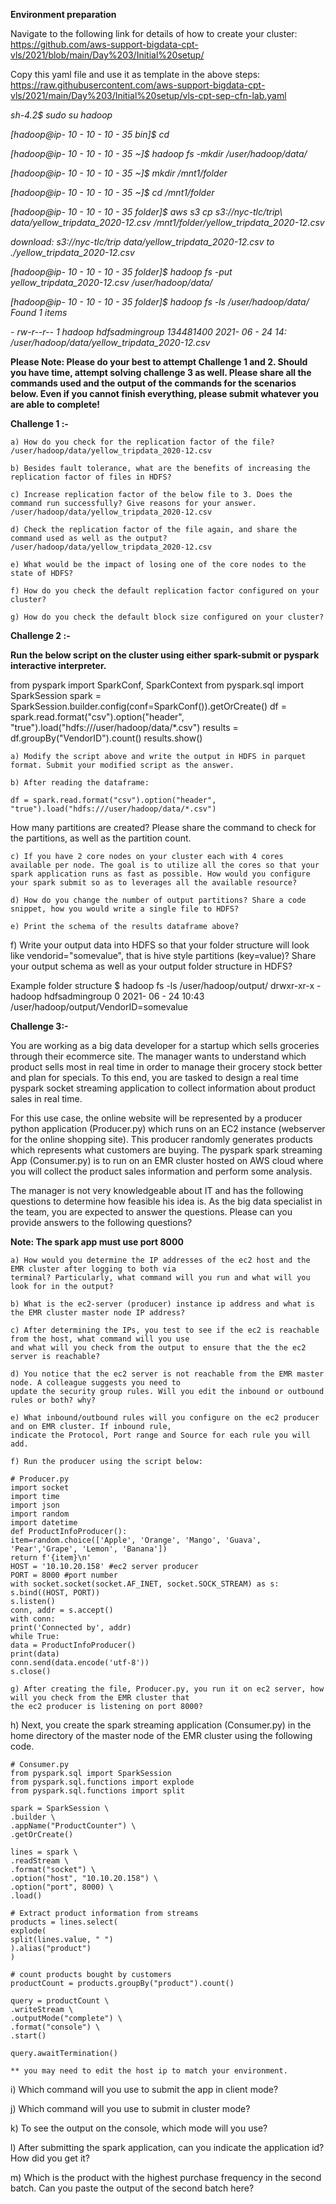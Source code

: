 **Environment preparation**

Navigate to the following link for details of how to create your cluster:
https://github.com/aws-support-bigdata-cpt-vls/2021/blob/main/Day%203/Initial%20setup/

Copy this yaml file and use it as template in the above steps:
https://raw.githubusercontent.com/aws-support-bigdata-cpt-vls/2021/main/Day%203/Initial%20setup/vls-cpt-sep-cfn-lab.yaml

_sh-4.2$ sudo su hadoop_

_[hadoop@ip- 10 - 10 - 10 - 35 bin]$ cd_

_[hadoop@ip- 10 - 10 - 10 - 35 ~]$ hadoop fs -mkdir /user/hadoop/data/_

_[hadoop@ip- 10 - 10 - 10 - 35 ~]$ mkdir /mnt1/folder_

_[hadoop@ip- 10 - 10 - 10 - 35 ~]$ cd /mnt1/folder_

_[hadoop@ip- 10 - 10 - 10 - 35 folder]$ aws s3 cp s3://nyc-tlc/trip\ data/yellow_tripdata_2020-12.csv
/mnt1/folder/yellow_tripdata_2020-12.csv_

_download: s3://nyc-tlc/trip data/yellow_tripdata_2020-12.csv to ./yellow_tripdata_2020-12.csv_

_[hadoop@ip- 10 - 10 - 10 - 35 folder]$ hadoop fs -put yellow_tripdata_2020-12.csv /user/hadoop/data/_

_[hadoop@ip- 10 - 10 - 10 - 35 folder]$ hadoop fs -ls /user/hadoop/data/
Found 1 items_

_- rw-r--r-- 1 hadoop hdfsadmingroup 134481400 2021- 06 - 24 14:
/user/hadoop/data/yellow_tripdata_2020-12.csv_

**Please Note:
Please do your best to attempt Challenge 1 and 2. Should you have time, attempt solving challenge 3 as well. Please
share all the commands used and the output of the commands for the scenarios below. Even if you cannot finish
everything, please submit whatever you are able to complete!**

**Challenge 1 :-**

```
a) How do you check for the replication factor of the file? /user/hadoop/data/yellow_tripdata_2020-12.csv
```
```
b) Besides fault tolerance, what are the benefits of increasing the replication factor of files in HDFS?
```
```
c) Increase replication factor of the below file to 3. Does the command run successfully? Give reasons for your answer.
/user/hadoop/data/yellow_tripdata_2020-12.csv
```
```
d) Check the replication factor of the file again, and share the command used as well as the output?
/user/hadoop/data/yellow_tripdata_2020-12.csv
```
```
e) What would be the impact of losing one of the core nodes to the state of HDFS?
```
```
f) How do you check the default replication factor configured on your cluster?
```
```
g) How do you check the default block size configured on your cluster?
```
**Challenge 2 :-**

**Run the below script on the cluster using either spark-submit or pyspark interactive interpreter.**

from pyspark import SparkConf, SparkContext
from pyspark.sql import SparkSession
spark = SparkSession.builder.config(conf=SparkConf()).getOrCreate()
df = spark.read.format("csv").option("header", "true").load("hdfs:///user/hadoop/data/*.csv")
results = df.groupBy("VendorID").count()
results.show()

```
a) Modify the script above and write the output in HDFS in parquet format. Submit your modified script as the answer.
```
```
b) After reading the dataframe:
```
```
df = spark.read.format("csv").option("header", "true").load("hdfs:///user/hadoop/data/*.csv")
```
How many partitions are created? Please share the command to check for the partitions, as well as the partition count.

```
c) If you have 2 core nodes on your cluster each with 4 cores available per node. The goal is to utilize all the cores so that your spark application runs as fast as possible. How would you configure your spark submit so as to leverages all the available resource?
```
```
d) How do you change the number of output partitions? Share a code snippet, how you would write a single file to HDFS?
```
```
e) Print the schema of the results dataframe above?
```
f) Write your output data into HDFS so that your folder structure will look like vendorid="somevalue", that is hive style
partitions (key=value)?
Share your output schema as well as your output folder structure in HDFS?

Example folder structure
$ hadoop fs -ls /user/hadoop/output/
drwxr-xr-x - hadoop hdfsadmingroup 0 2021- 06 - 24 10:43 /user/hadoop/output/VendorID=somevalue

**Challenge 3:-**

You are working as a big data developer for a startup which sells groceries through their ecommerce site.
The manager wants to understand which product sells most in real time in order to manage their grocery stock better
and plan for specials. To this end, you are tasked to design a real time pyspark socket streaming application to collect
information about product sales in real time.

For this use case, the online website will be represented by a producer python application (Producer.py) which runs
on an EC2 instance (webserver for the online shopping site). This producer randomly generates products which represents what customers are buying. The pyspark spark streaming App (Consumer.py) is to run on an EMR cluster
hosted on AWS cloud where you will collect the product sales information and perform some analysis.

The manager is not very knowledgeable about IT and has the following questions to determine how feasible his idea
is. As the big data specialist in the team, you are expected to answer the questions. Please can you provide answers to
the following questions?

**Note: The spark app must use port 8000**

```
a) How would you determine the IP addresses of the ec2 host and the EMR cluster after logging to both via
terminal? Particularly, what command will you run and what will you look for in the output?
```
```
b) What is the ec2-server (producer) instance ip address and what is the EMR cluster master node IP address?
```
```
c) After determining the IPs, you test to see if the ec2 is reachable from the host, what command will you use
and what will you check from the output to ensure that the the ec2 server is reachable?
```
```
d) You notice that the ec2 server is not reachable from the EMR master node. A colleague suggests you need to
update the security group rules. Will you edit the inbound or outbound rules or both? why?
```
```
e) What inbound/outbound rules will you configure on the ec2 producer and on EMR cluster. If inbound rule,
indicate the Protocol, Port range and Source for each rule you will add.
```
```
f) Run the producer using the script below:
```
```
# Producer.py
import socket
import time
import json
import random
import datetime
def ProductInfoProducer():
item=random.choice(['Apple', 'Orange', 'Mango', 'Guava', 'Pear','Grape', 'Lemon', 'Banana'])
return f'{item}\n'
HOST = '10.10.20.158' #ec2 server producer
PORT = 8000 #port number
with socket.socket(socket.AF_INET, socket.SOCK_STREAM) as s:
s.bind((HOST, PORT))
s.listen()
conn, addr = s.accept()
with conn:
print('Connected by', addr)
while True:
data = ProductInfoProducer()
print(data)
conn.send(data.encode('utf-8'))
s.close()
```
```
g) After creating the file, Producer.py, you run it on ec2 server, how will you check from the EMR cluster that
the ec2 producer is listening on port 8000?
```

h) Next, you create the spark streaming application (Consumer.py) in the home directory of the master node of
the EMR cluster using the following code.

```
# Consumer.py
from pyspark.sql import SparkSession
from pyspark.sql.functions import explode
from pyspark.sql.functions import split
```
```
spark = SparkSession \
.builder \
.appName("ProductCounter") \
.getOrCreate()
```
```
lines = spark \
.readStream \
.format("socket") \
.option("host", "10.10.20.158") \
.option("port", 8000) \
.load()
```
```
# Extract product information from streams
products = lines.select(
explode(
split(lines.value, " ")
).alias("product")
)
```
```
# count products bought by customers
productCount = products.groupBy("product").count()
```
```
query = productCount \
.writeStream \
.outputMode("complete") \
.format("console") \
.start()
```
```
query.awaitTermination()
```
```
** you may need to edit the host ip to match your environment.
```
i) Which command will you use to submit the app in client mode?

j) Which command will you use to submit in cluster mode?

k) To see the output on the console, which mode will you use?

l) After submitting the spark application, can you indicate the application id? How did you get it?

m) Which is the product with the highest purchase frequency in the second batch. Can you paste the output of
the second batch here?


